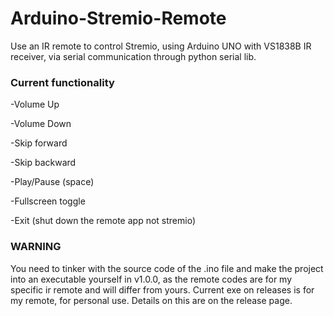 # Arduino-Stremio-Remote
Use an IR remote to control Stremio, using Arduino UNO with VS1838B IR receiver, via serial communication through python serial lib.

### Current functionality
-Volume Up

-Volume Down

-Skip forward

-Skip backward

-Play/Pause (space)

-Fullscreen toggle

-Exit (shut down the remote app not stremio)

### WARNING
You need to tinker with the source code of the .ino file and make the project into an executable yourself in v1.0.0, as the remote codes are for my specific ir remote and
will differ from yours. Current exe on releases is for my remote, for personal use.
Details on this are on the release page.
